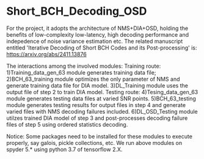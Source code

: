 # Short_BCH_Decoding_OSD
For the project, it adopts the architecture of NMS+DIA+OSD, holding the benefits of low-complexity low-latency,
high decoding performance and indepedence of noise variance estimation etc.
The related manuscript entitled 'Iterative Decoding of Short BCH Codes and its Post-processing' is:
https://arxiv.org/abs/2411.13876

The interactions among the involved modules:
Training route:
1)Training_data_gen_63 module generates training data file;
2)BCH_63_training module optimizes the only parameter of NMS and generate training data file for DIA model.
3)DL_Training module uses the output file  of step 2 to train DIA model.
Testing route:
4)Tesing_data_gen_63 module generates testing data files at varied SNR points.
5)BCH_63_testing module generates testing results for output files in step 4 and generate varied files with
NMS decoding failures included.
6)DL_OSD_Testing module utilzes trained DIA model of step 3 and post-processes decoding failure files of 
step 5 using ordered statistics decoding.

Notice: Some packages need to be installed for these modules to execute properly, say galois, pickle collections, etc. We run
above modules on spyder 5.* using python 3.7 of tensorflow 2.X.



